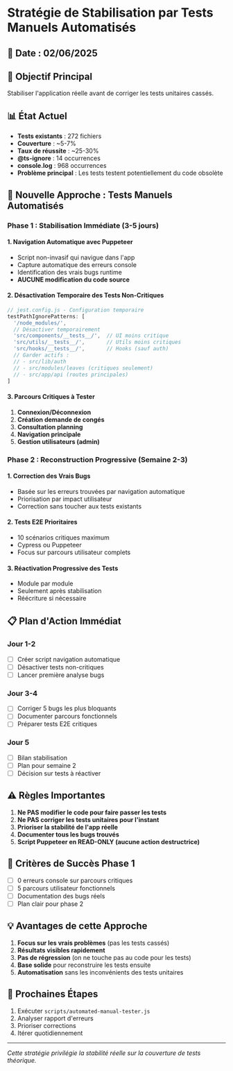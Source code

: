 # Stratégie de Stabilisation par Tests Manuels Automatisés

## 📅 Date : 02/06/2025

## 🎯 Objectif Principal
Stabiliser l'application réelle avant de corriger les tests unitaires cassés.

## 📊 État Actuel
- **Tests existants** : 272 fichiers
- **Couverture** : ~5-7%
- **Taux de réussite** : ~25-30%
- **@ts-ignore** : 14 occurrences
- **console.log** : 968 occurrences
- **Problème principal** : Les tests testent potentiellement du code obsolète

## 🚀 Nouvelle Approche : Tests Manuels Automatisés

### Phase 1 : Stabilisation Immédiate (3-5 jours)

#### 1. Navigation Automatique avec Puppeteer
- Script non-invasif qui navigue dans l'app
- Capture automatique des erreurs console
- Identification des vrais bugs runtime
- **AUCUNE modification du code source**

#### 2. Désactivation Temporaire des Tests Non-Critiques
```javascript
// jest.config.js - Configuration temporaire
testPathIgnorePatterns: [
  '/node_modules/',
  // Désactiver temporairement
  'src/components/__tests__/',  // UI moins critique
  'src/utils/__tests__/',       // Utils moins critiques
  'src/hooks/__tests__/',       // Hooks (sauf auth)
  // Garder actifs :
  // - src/lib/auth
  // - src/modules/leaves (critiques seulement)
  // - src/app/api (routes principales)
]
```

#### 3. Parcours Critiques à Tester
1. **Connexion/Déconnexion**
2. **Création demande de congés**
3. **Consultation planning**
4. **Navigation principale**
5. **Gestion utilisateurs (admin)**

### Phase 2 : Reconstruction Progressive (Semaine 2-3)

#### 1. Correction des Vrais Bugs
- Basée sur les erreurs trouvées par navigation automatique
- Priorisation par impact utilisateur
- Correction sans toucher aux tests existants

#### 2. Tests E2E Prioritaires
- 10 scénarios critiques maximum
- Cypress ou Puppeteer
- Focus sur parcours utilisateur complets

#### 3. Réactivation Progressive des Tests
- Module par module
- Seulement après stabilisation
- Réécriture si nécessaire

## 📋 Plan d'Action Immédiat

### Jour 1-2
- [ ] Créer script navigation automatique
- [ ] Désactiver tests non-critiques
- [ ] Lancer première analyse bugs

### Jour 3-4
- [ ] Corriger 5 bugs les plus bloquants
- [ ] Documenter parcours fonctionnels
- [ ] Préparer tests E2E critiques

### Jour 5
- [ ] Bilan stabilisation
- [ ] Plan pour semaine 2
- [ ] Décision sur tests à réactiver

## ⚠️ Règles Importantes

1. **Ne PAS modifier le code pour faire passer les tests**
2. **Ne PAS corriger les tests unitaires pour l'instant**
3. **Prioriser la stabilité de l'app réelle**
4. **Documenter tous les bugs trouvés**
5. **Script Puppeteer en READ-ONLY (aucune action destructrice)**

## 🎯 Critères de Succès Phase 1

- [ ] 0 erreurs console sur parcours critiques
- [ ] 5 parcours utilisateur fonctionnels
- [ ] Documentation des bugs réels
- [ ] Plan clair pour phase 2

## 💡 Avantages de cette Approche

1. **Focus sur les vrais problèmes** (pas les tests cassés)
2. **Résultats visibles rapidement**
3. **Pas de régression** (on ne touche pas au code pour les tests)
4. **Base solide** pour reconstruire les tests ensuite
5. **Automatisation** sans les inconvénients des tests unitaires

## 🔄 Prochaines Étapes

1. Exécuter `scripts/automated-manual-tester.js`
2. Analyser rapport d'erreurs
3. Prioriser corrections
4. Itérer quotidiennement

---

*Cette stratégie privilégie la stabilité réelle sur la couverture de tests théorique.*